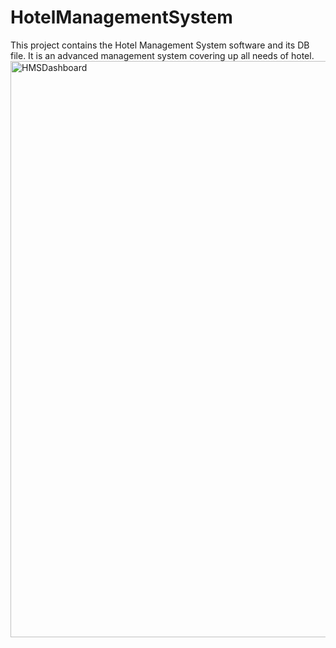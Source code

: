# HotelManagementSystem
This project contains the Hotel Management System software and its DB file. It is an advanced management system covering up all needs of hotel.
<img width="922" alt="HMSDashboard" src="https://user-images.githubusercontent.com/91969204/146382936-051c2e66-9779-4016-9488-8ac70c46e0b4.PNG">



















